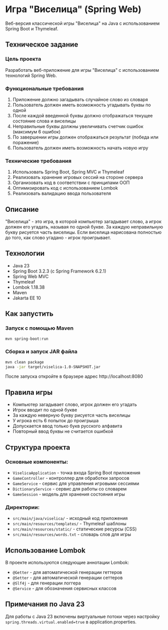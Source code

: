 # Игра "Виселица" (Spring Web)

Веб-версия классической игры "Виселица" на Java с использованием Spring Boot и Thymeleaf.

## Техническое задание

### Цель проекта

Разработать веб-приложение для игры "Виселица" с использованием технологий Spring Web.

### Функциональные требования

1. Приложение должно загадывать случайное слово из словаря
2. Пользователь должен иметь возможность угадывать буквы по одной
3. После каждой введенной буквы должно отображаться текущее состояние слова и виселицы
4. Неправильные буквы должны увеличивать счетчик ошибок (максимум 6 ошибок)
5. По завершении игры должен отображаться результат (победа или поражение)
6. Пользователь должен иметь возможность начать новую игру

### Технические требования

1. Использовать Spring Boot, Spring MVC и Thymeleaf
2. Реализовать хранение игровых сессий на стороне сервера
3. Организовать код в соответствии с принципами ООП
4. Оптимизировать код с использованием Lombok
5. Реализовать валидацию ввода пользователя

## Описание

"Виселица" - это игра, в которой компьютер загадывает слово, а игрок должен его угадать, называя по одной букве. За
каждую неправильную букву рисуется часть виселицы. Если виселица нарисована полностью до того, как слово угадано - игрок
проигрывает.

## Технологии

* Java 23
* Spring Boot 3.2.3 (с Spring Framework 6.2.1)
* Spring Web MVC
* Thymeleaf
* Lombok 1.18.38
* Maven
* Jakarta EE 10

## Как запустить

### Запуск с помощью Maven

```bash
mvn spring-boot:run
```

### Сборка и запуск JAR файла

```bash
mvn clean package
java -jar target/viselica-1.0-SNAPSHOT.jar
```

После запуска откройте в браузере адрес http://localhost:8080

## Правила игры

- Компьютер загадывает слово, игрок должен его угадать
- Игрок вводит по одной букве
- За каждую неверную букву рисуется часть виселицы
- У игрока есть 6 попыток до проигрыша
- Допускается ввод только букв русского алфавита
- Повторный ввод буквы не считается ошибкой

## Структура проекта

### Основные компоненты:

- `ViselicaApplication` - точка входа Spring Boot приложения
- `GameController` - контроллер для обработки запросов
- `GameService` - сервис для управления игровыми сессиями
- `DictionaryService` - сервис для работы со словарем
- `GameSession` - модель для хранения состояния игры

### Директории:

- `src/main/java/viselica/` - исходный код приложения
- `src/main/resources/templates/` - Thymeleaf шаблоны
- `src/main/resources/static/` - статические ресурсы (CSS)
- `src/main/resources/words.txt` - словарь слов для игры

## Использование Lombok

В проекте используются следующие аннотации Lombok:

- `@Getter` - для автоматической генерации геттеров
- `@Setter` - для автоматической генерации сеттеров
- `@Slf4j` - для генерации логгера
- `@Service` - для обозначения сервисных классов

## Примечания по Java 23

Для работы с Java 23 включены виртуальные потоки через настройку `spring.threads.virtual.enabled=true` в application.properties. 